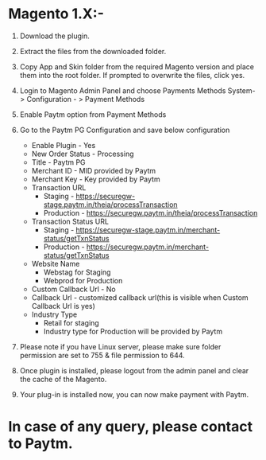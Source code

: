 # Magento 1.X:- 
  
  1. Download the plugin.
  2. Extract the files from the downloaded folder.
  3. Copy App and Skin folder from the required Magento version and place them into the root folder. If prompted to overwrite the files, click yes.
  4. Login to Magento Admin Panel and choose Payments Methods
      System- > Configuration - > Payment Methods
  5. Enable Paytm option from Payment Methods
  6. Go to the Paytm PG Configuration and save below configuration

      * Enable Plugin          - Yes
      * New Order Status       - Processing
      * Title                  - Paytm PG
      * Merchant ID            - MID provided by Paytm
      * Merchant Key           - Key provided by Paytm
      * Transaction URL 
        * Staging     - https://securegw-stage.paytm.in/theia/processTransaction
        * Production  - https://securegw.paytm.in/theia/processTransaction
      * Transaction Status URL 
        * Staging     - https://securegw-stage.paytm.in/merchant-status/getTxnStatus
        * Production  - https://securegw.paytm.in/merchant-status/getTxnStatus
      * Website Name 
        * Webstag for Staging
        * Webprod for Production
      * Custom Callback Url    - No
      * Callback Url           - customized callback url(this is visible when Custom Callback Url is yes)
      * Industry Type 
        * Retail for staging 
        * Industry type for Production will be provided by Paytm

  7. Please note if you have Linux server, please make sure folder permission are set to 755 & file permission to 644.
  8. Once plugin is installed, please logout from the admin panel and clear the cache of the Magento.
  9. Your plug-in is installed now, you can now make payment with Paytm.

# In case of any query, please contact to Paytm.

